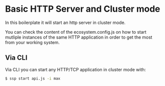 
# Basic HTTP Server and Cluster mode

In this boilerplate it will start an http server in cluster mode.

You can check the content of the ecosystem.config.js on how to start mutliple instances of the same HTTP application in order to get the most from your working system.

## Via CLI

Via CLI you can start any HTTP/TCP application in cluster mode with:

```bash
$ ssp start api.js -i max
```
